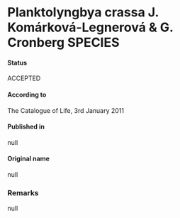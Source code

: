 # Planktolyngbya crassa J. Komárková-Legnerová & G. Cronberg SPECIES

#### Status
ACCEPTED

#### According to
The Catalogue of Life, 3rd January 2011

#### Published in
null

#### Original name
null

### Remarks
null